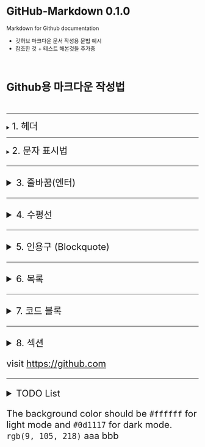 # GitHub-Markdown 0.1.0
Markdown for Github documentation
- 깃허브 마크다운 문서 작성용 문법 예시
- 참조한 것 + 테스트 해본것들 추가중


<br/>

# Github용 마크다운 작성법

<br/>

---
<details>
<summary><font size="5"> 1. 헤더 </font></summary>

### 문법
<pre>
# 제목 1
## 제목 2
### 제목 3
#### 제목 4
##### 제목 5
###### 제목 6
</pre>
### 보기
# 제목 1
## 제목 2
### 제목 3
#### 제목 4
##### 제목 5
###### 제목 6
</details>

---
<details>
<summary><font size="5"> 2. 문자 표시법 </summary>

### 문법
<pre>
**강조**
__강조__
*이탤릭*
_이탤릭_
~~취소선~~
***모두 강조 및 이탤릭***
<[!]> 슈퍼스크립트 </[!]> <-- [!] 위치에 sup 작성
<[!]> 서브스크립트 </[!]> <-- [!] 위치에 sub 작성
</pre>

### 보기
**강조** <br/>
__강조__ <br/>
*이탤릭* <br/>
_이탤릭_ <br/>
~~취소선~~ <br/>
***모두 강조 및 이탤릭*** <br/>
<sup> 슈퍼스크립트 </sup> <br/>
<sub> 서브스크립트 </sub> <br/>

<br/>

### 주의사항
문자열과 명령어 사이에 빈칸이 있으면 정상 동작하지 않음
#### 문법
<pre>
__ 강조 __
</pre>
#### 미리보기
__ 강조 __
</details>

---
<details>
<summary><font size="5"> 3. 줄바꿈(엔터) </font></summary>

- 문서를 작성할 때의 엔터는 결과물에서 적용되지 않는다. 줄바꿈(엔터)에 대한 문법이 추가로 존재한다.

### 문법
<pre>
<[!]/> <- [!] 위치에 br 입력
</pre>

### 미리보기
테스트1
<br/>
테스트2
<br/>
</details>

---
<details>
<summary><font size="5"> 4. 수평선 </font></summary>

### 문법
<pre>
---
***
___
</pre>

### 미리보기
---
***
___
</details>

---
<details>
<summary><font size="5"> 5. 인용구 (Blockquote) </font></summary>

### 문법
<pre>
> 블록 1
> > 블록 2
> > > 블록 3
> > > > 블록 4
> > > > > 블록 5
</pre>

### 주의사항
> 블록 1
> > 블록 2
> > > 블록 3
> > > > 블록 4
> > > > > 블록 5
</details>


---
<details>
<summary><font size="5"> 6. 목록</font></summary>

### 문법
<pre>
- 목록 1
- - 목록 2
- - - 목록 3

-   - 목록 4
  - - 목록 5
    - 목록 6

-   -   - 목록 7
    -   - 목록 8
    -   -   - 목록 9

- 목록 10
    - 목록 11
        - 목록 12
</pre>

### 미리보기
- 목록 1
- - 목록 2
- - - 목록 3
<br/>

-   - 목록 4
  - - 목록 5
    - 목록 6
<br/>

-   -   - 목록 7
    -   - 목록 8
    -   -   - 목록 9
<br/>

- 목록 10
    - 목록 11
        - 목록 12

<br/>

### 주의사항
목록 생성은 바(-)로 수행한다.
하위 목록 생성시 - 사이에 공백 또는 탭 문자를 넣어서 하위 목록을 생성 가능하다.
특징으로 상위 목록 표시와 하위 목록 표시를 동시에 할 수 있다.
</details>

---
<details>
<summary><font size="5"> 7. 코드 블록 </font></summary>

### 문법
<pre>
```
print('hello world!)
```

```python
print('hello world!)
```
</pre>

### 미리보기
```
print('hello world!')
```

```python
print('hello world!')
```

<br/>

### 주의사항
<pre>
문법 강조 (syntax highliting)
첫 ```의 뒤에 코드 블록 안에 작성한 코드의 사용 언어를 입력하면 코드에 색이 입혀진다.
</pre>
</details>

---
<details>
<summary> <font size="5"> 8. 섹션 </font></summary>

### 문법
<pre>
<[!]> <- [!]에 detail 작성
<[?]> 문서 접기 </[?]> <- [?]에 summary 작성
    문서 내용
</[!]> <- [!]에 detail 작성
</pre>


### 미리보기
<details>
<summary> 섹션 </summary>
문서 내용
</details>

<br/>

### 주의사항
summary 항목은 작성하지 않아도 동작함
- 이 경우 접은 문단의 제목은 기본값 '세부정보' 적용되는듯
</details>

</details>

visit https://github.com

---
<details>
<summary> TODO List</summary>

- 테이블 (tables) (기본)
- 링크 (link) (기본)
- 파일 업로드 (기본, 테스트 필요)
- 다이어그램 (diagram) (응용)
- 수학표현식 (Mathematical expressions) (응용)
- 자동 링크 url (Autolinked references and URLs) (응용)

</details>

The background color should be `#ffffff` for light mode and `#0d1117` for dark mode. 
`rgb(9, 105, 218)` aaa bbb